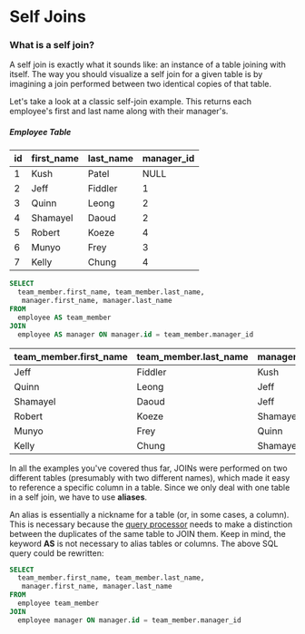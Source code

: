 # Self Joins

### What is a self join?

A self join is exactly what it sounds like: an instance of a table
joining with itself. The way you should visualize a self join for a
given table is by imagining a join performed between two identical
copies of that table.

Let's take a look at a classic self-join example. This returns each
employee's first and last name along with their manager's.

##### Employee Table

| id             | first_name     | last_name      | manager_id     |
| :------------- | :------------- | :------------- | :------------- |
| 1              | Kush           | Patel          | NULL           |
| 2              | Jeff           | Fiddler        | 1              |
| 3              | Quinn          | Leong          | 2              |
| 4              | Shamayel       | Daoud          | 2              |
| 5              | Robert         | Koeze          | 4              |
| 6              | Munyo          | Frey           | 3              |
| 7              | Kelly          | Chung          | 4              |

```sql
SELECT
  team_member.first_name, team_member.last_name,
   manager.first_name, manager.last_name
FROM
  employee AS team_member
JOIN
  employee AS manager ON manager.id = team_member.manager_id
```

| team_member.first_name | team_member.last_name | manager.first_name | manager.last_name |
| :--------------------- | :-------------------- | :----------------- | :---------------- |
| Jeff                   | Fiddler               | Kush               | Patel             |
| Quinn                  | Leong                 | Jeff               | Fiddler           |
| Shamayel               | Daoud                 | Jeff               | Fiddler           |
| Robert                 | Koeze                 | Shamayel           | Daoud             |
| Munyo                  | Frey                  | Quinn              | Leong             |
| Kelly                  | Chung                 | Shamayel           | Daoud             |

In all the examples you've covered thus far, JOINs were performed on two
different tables (presumably with two different names), which made it
easy to reference a specific column in a table. Since we only deal with
one table in a self join, we have to use **aliases**.

An alias is essentially a nickname for a table (or, in some cases, a
column). This is necessary because the [query processor][query-pro]
needs to make a distinction between the duplicates of the same table to
JOIN them. Keep in mind, the keyword **AS** is not necessary to alias
tables or columns. The above SQL query could be rewritten:

```sql
SELECT
  team_member.first_name, team_member.last_name,
   manager.first_name, manager.last_name
FROM
  employee team_member
JOIN
  employee manager ON manager.id = team_member.manager_id
```

[query-pro]: readings/db-stack.md
